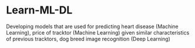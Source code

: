 # Learn-ML-DL
Developing models that are used for predicting heart disease (Machine Learning),
price of tracktor (Machine Learning) given similar characteristics of previous tracktors,
dog breed image recognition (Deep Learning)

